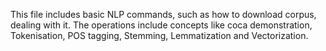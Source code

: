 This file includes basic NLP commands, such as how to download corpus, dealing with it.
The operations include concepts like coca demonstration, Tokenisation, POS tagging, Stemming, Lemmatization and Vectorization.
